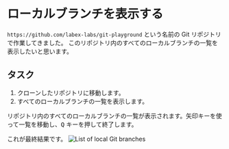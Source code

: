 # ローカルブランチを表示する

`https://github.com/labex-labs/git-playground` という名前の Git リポジトリで作業してきました。 このリポジトリ内のすべてのローカルブランチの一覧を表示したいと思います。

## タスク

1. クローンしたリポジトリに移動します。
2. すべてのローカルブランチの一覧を表示します。

リポジトリ内のすべてのローカルブランチの一覧が表示されます。矢印キーを使って一覧を移動し、<kbd>Q</kbd> キーを押して終了します。

これが最終結果です。
![List of local Git branches](../assets/challenge-view-all-branches.png)
